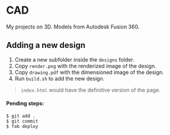 # CAD

My projects on 3D. Models from Autodesk Fusion 360.

## Adding a new design

1. Create a new subfolder inside the `designs` folder.
2. Copy `render.png` with the renderized image of the design.
3. Copy `drawing.pdf` with the dimensioned image of the design.
4. Run `build.sh` to add the new design.

> `index.html` would have the definitive version of the page.

#### Pending steps:

~~~console
$ git add .
$ git commit
$ fab deploy
~~~
